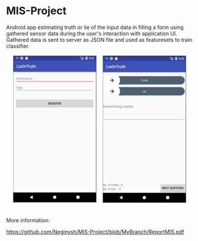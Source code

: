 # MIS-Project
Android app estimating truth or lie of the input data in filling a form using gathered sensor data during the user's interaction with application UI.
Gathered data is sent to server as JSON file and used as featuresets to train classifier.

<img src="https://github.com/Neginysh/MIS-Project/blob/MyBranch/image.png">


More information:

https://github.com/Neginysh/MIS-Project/blob/MyBranch/ReportMIS.pdf
